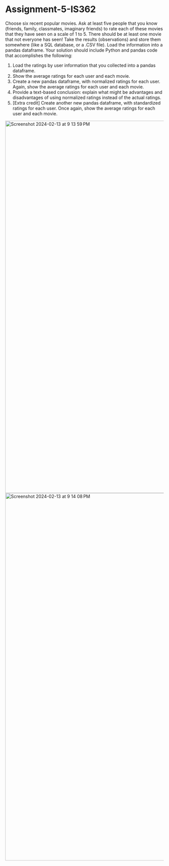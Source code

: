 # Assignment-5-IS362
Choose six recent popular movies. Ask at least five people that you know (friends, family, classmates,
imaginary friends) to rate each of these movies that they have seen on a scale of 1 to 5. There should be
at least one movie that not everyone has seen!
Take the results (observations) and store them somewhere (like a SQL database, or a .CSV file). Load the
information into a pandas dataframe. Your solution should include Python and pandas code that
accomplishes the following:
1. Load the ratings by user information that you collected into a pandas dataframe.
2. Show the average ratings for each user and each movie.
3. Create a new pandas dataframe, with normalized ratings for each user. Again, show the average
ratings for each user and each movie.
4. Provide a text-based conclusion: explain what might be advantages and disadvantages of using
normalized ratings instead of the actual ratings.
5. [Extra credit] Create another new pandas dataframe, with standardized ratings for each user.
Once again, show the average ratings for each user and each movie.

<img width="1179" alt="Screenshot 2024-02-13 at 9 13 59 PM" src="https://github.com/Pryscy89/Assignment-7-IS362/assets/114356398/ebb6a658-d29d-491f-9906-43d3a5ba044c">



<img width="1164" alt="Screenshot 2024-02-13 at 9 14 08 PM" src="https://github.com/Pryscy89/Assignment-7-IS362/assets/114356398/031aa131-0533-4491-8822-f79079adbe30">
